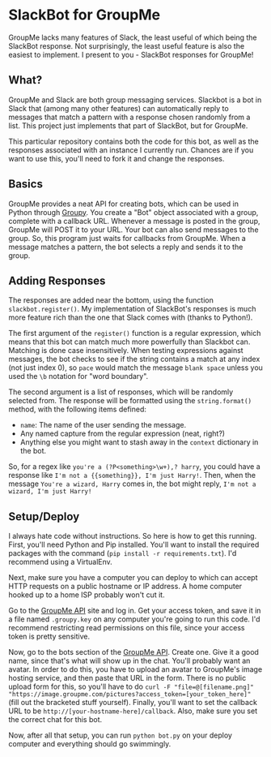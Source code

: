 SlackBot for GroupMe
====================

GroupMe lacks many features of Slack, the least useful of which being the
SlackBot response.  Not surprisingly, the least useful feature is also the
easiest to implement.  I present to you - SlackBot responses for GroupMe!

What?
-----

GroupMe and Slack are both group messaging services.  Slackbot is a bot in Slack
that (among many other features) can automatically reply to messages that match
a pattern with a response chosen randomly from a list.  This project just
implements that part of SlackBot, but for GroupMe.

This particular repository contains both the code for this bot, as well as the
responses associated with an instance I currently run.  Chances are if you want
to use this, you'll need to fork it and change the responses.

Basics
------

GroupMe provides a neat API for creating bots, which can be used in Python
through [Groupy][groupy].  You create a "Bot" object associated with a group,
complete with a callback URL.  Whenever a message is posted in the group,
GroupMe will POST it to your URL.  Your bot can also send messages to the group.
So, this program just waits for callbacks from GroupMe.  When a message matches
a pattern, the bot selects a reply and sends it to the group.

Adding Responses
----------------

The responses are added near the bottom, using the function
`slackbot.register()`.  My implementation of SlackBot's responses is much more
feature rich than the one that Slack comes with (thanks to Python!).

The first argument of the `register()` function is a regular expression, which
means that this bot can match much more powerfully than Slackbot can.  Matching
is done case insensitively.  When testing expressions against messages, the bot
checks to see if the string contains a match at any index (not just index 0), so
`pace` would match the message `blank space` unless you used the `\b` notation
for "word boundary".

The second argument is a list of responses, which will be randomly selected
from.  The response will be formatted using the `string.format()` method, with
the following items defined:
- `name`: The name of the user sending the message.
- Any named capture from the regular expression (neat, right?)
- Anything else you might want to stash away in the `context` dictionary in the
  bot.

So, for a regex like `you're a (?P<something>\w+),? harry`, you could have a
response like `I'm not a {{something}}, I'm just Harry!`.  Then, when the
message `You're a wizard, Harry` comes in, the bot might reply, `I'm not a
wizard, I'm just Harry!`

Setup/Deploy
------------

I always hate code without instructions.  So here is how to get this running.
First, you'll need Python and Pip installed.  You'll want to install the
required packages with the command (`pip install -r requirements.txt`).  I'd
recommend using a VirtualEnv.

Next, make sure you have a computer you can deploy to which can accept HTTP
requests on a public hostname or IP address.  A home computer hooked up to a
home ISP probably won't cut it.

Go to the [GroupMe API][api] site and log in.  Get your access token, and save
it in a file named `.groupy.key` on any computer you're going to run this code.
I'd recommend restricting read permissions on this file, since your access token
is pretty sensitive.

Now, go to the bots section of the [GroupMe API][bots].  Create one.  Give it a
good name, since that's what will show up in the chat.  You'll probably want an
avatar.  In order to do this, you have to upload an avatar to GroupMe's image
hosting service, and then paste that URL in the form.  There is no public upload
form for this, so you'll have to do `curl -F "file=@[filename.png]"
"https://image.groupme.com/pictures?access_token=[your_token_here]"` (fill out
the bracketed stuff yourself).  Finally, you'll want to set the callback URL to
be `http://[your-hostname-here]/callback`.  Also, make sure you set the correct
chat for this bot.

Now, after all that setup, you can run `python bot.py` on your deploy computer
and everything should go swimmingly.

[api]: https://dev.groupme.com/
[bots]: https://dev.groupme.com/bots
[groupy]: https://pypi.python.org/pypi/GroupyAPI
